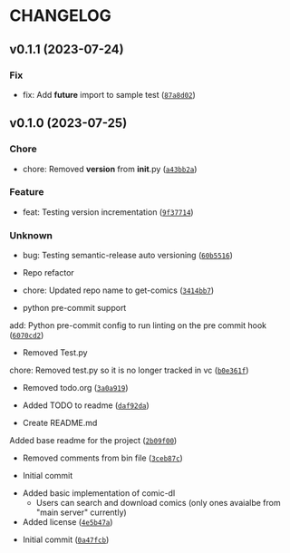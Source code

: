 # CHANGELOG



## v0.1.1 (2023-07-24)

### Fix

* fix: Add __future__ import to sample test ([`87a8d02`](https://github.com/Babarbitz/comic-dl/commit/87a8d024184aeeaaf587051413c35aee954abb0e))


## v0.1.0 (2023-07-25)

### Chore

* chore: Removed __version__ from __init__.py ([`a43bb2a`](https://github.com/Babarbitz/comic-dl/commit/a43bb2a42f4576aad415fd111325d60f35c8e59e))

### Feature

* feat: Testing version incrementation ([`9f37714`](https://github.com/Babarbitz/comic-dl/commit/9f37714a9d5e73322b988a950a9256a8d89e4dce))

### Unknown

* bug: Testing semantic-release auto versioning ([`60b5516`](https://github.com/Babarbitz/comic-dl/commit/60b5516020a0786159d7a2a4648c124e8e7dd155))

* Repo refactor

- chore: Updated repo name to get-comics ([`3414bb7`](https://github.com/Babarbitz/comic-dl/commit/3414bb73429244adada1bc69343a17b6e353f152))

* python pre-commit support

add: Python pre-commit config to run linting on the pre commit hook ([`6070cd2`](https://github.com/Babarbitz/comic-dl/commit/6070cd24fc66fdac2e266aa1e00851138e09408b))

* Removed Test.py

chore: Removed test.py so it is no longer tracked in vc ([`b0e361f`](https://github.com/Babarbitz/comic-dl/commit/b0e361f22a6ca5c01a14dbfec9175b1f9c51564c))

* Removed todo.org ([`3a0a919`](https://github.com/Babarbitz/comic-dl/commit/3a0a919efbe896aaf1273da804f7eb1c841b6eda))

* Added TODO to readme ([`daf92da`](https://github.com/Babarbitz/comic-dl/commit/daf92da392cacfc8f5c95505f29fd78c535493ed))

* Create README.md

Added base readme for the project ([`2b09f00`](https://github.com/Babarbitz/comic-dl/commit/2b09f0053bb8bfbffa27e33bd8a5725b6c603c04))

* Removed comments from bin file ([`3ceb87c`](https://github.com/Babarbitz/comic-dl/commit/3ceb87c728db267eb8b0c5888866633006794f30))

* Initial commit

- Added basic implementation of comic-dl
  - Users can search and download comics (only ones avaialbe from &#34;main
    server&#34; currently)
- Added license ([`4e5b47a`](https://github.com/Babarbitz/comic-dl/commit/4e5b47a75429d77af9b860ccb60982801772ebc3))

* Initial commit ([`0a47fcb`](https://github.com/Babarbitz/comic-dl/commit/0a47fcba5056a349a3532ee07e39f0354bfe153e))

